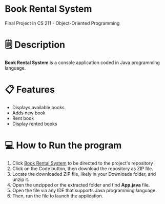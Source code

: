 # Book Rental System
Final Project in CS 211 - Object-Oriented Programming

# 🗒️ Description
**Book Rental System** is a console application coded in Java programming language. 

# 📋 Features
+ Displays available books
+ Adds new book
+ Rent book
+ Display rented books

# 💻 How to Run the program
1. Click [Book Rental System](https://github.com/elaijavelasco/OOP-Book-Rental.git) to be directed to the project's repository
2. Click on the Code button, then download the repository as ZIP file.
3. Locate the downloaded ZIP file, likely in your Downloads folder, and unzip it.
4. Open the unzipped or the extracted folder and find **App.java** file.
5. Open the file via any IDE that supports Java programming language.
6. Then, run the file to launch the application.
